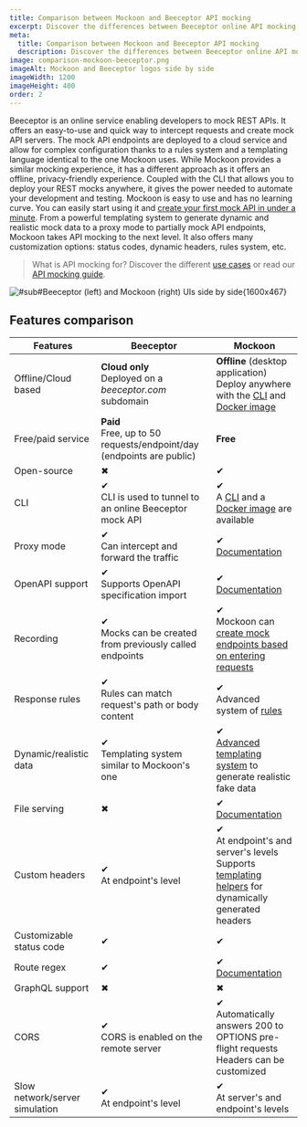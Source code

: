 ```yaml
---
title: Comparison between Mockoon and Beeceptor API mocking
excerpt: Discover the differences between Beeceptor online API mocking and Mockoon's desktop application and CLI mocking features
meta:
  title: Comparison between Mockoon and Beeceptor API mocking
  description: Discover the differences between Beeceptor online API mocking and Mockoon's desktop application and CLI mocking features
image: comparison-mockoon-beeceptor.png
imageAlt: Mockoon and Beeceptor logos side by side
imageWidth: 1200
imageHeight: 400
order: 2
---
```


Beeceptor is an online service enabling developers to mock REST APIs. It offers an easy-to-use and quick way to intercept requests and create mock API servers. The mock API endpoints are deployed to a cloud service and allow for complex configuration thanks to a rules system and a templating language identical to the one Mockoon uses.
While Mockoon provides a similar mocking experience, it has a different approach as it offers an offline, privacy-friendly experience. Coupled with the CLI that allows you to deploy your REST mocks anywhere, it gives the power needed to automate your development and testing.
Mockoon is easy to use and has no learning curve. You can easily start using it and [create your first mock API in under a minute](/tutorials/getting-started/).
From a powerful templating system to generate dynamic and realistic mock data to a proxy mode to partially mock API endpoints, Mockoon takes API mocking to the next level. It also offers many customization options: status codes, dynamic headers, rules system, etc.

> What is API mocking for? Discover the different [use cases](/use-cases/) or read our [API mocking guide](/articles/what-is-api-mocking/).

![#sub#Beeceptor (left) and Mockoon (right) UIs side by side{1600x467}](/images/compare/comparison-mockoon-beeceptor-screenshot.png)

## Features comparison

| Features                                                       | Beeceptor                                                                                                  | Mockoon                                                                                                                                                                                                          |
| -------------------------------------------------------------- | ---------------------------------------------------------------------------------------------------------- | ---------------------------------------------------------------------------------------------------------------------------------------------------------------------------------------------------------------- |
| <span class="text-muted">Offline/Cloud based</span>            | **Cloud only**<br/>Deployed on a _beeceptor.com_ subdomain                                                 | **Offline** (desktop application)<br/>Deploy anywhere with the [CLI](/cli/) and [Docker image](https://hub.docker.com/r/mockoon/cli)                                                                             |
| <span class="text-muted">Free/paid service</span>              | **Paid**<br/> Free, up to 50 requests/endpoint/day (endpoints are public)                                  | **Free**                                                                                                                                                                                                         |
| <span class="text-muted">Open-source</span>                    | <span class="text-danger fw-bold fs-3">✖</span>                                                            | <span class="text-success fw-bold fs-3">✔</span>                                                                                                                                                                 |
| <span class="text-muted">CLI</span>                            | <span class="text-success fw-bold fs-3">✔</span><br/>CLI is used to tunnel to an online Beeceptor mock API | <span class="text-success fw-bold fs-3">✔</span> <br/>A [CLI](/cli/) and a [Docker image](https://hub.docker.com/r/mockoon/cli) are available                                                                    |
| <span class="text-muted">Proxy mode</span>                     | <span class="text-success fw-bold fs-3">✔</span><br/>Can intercept and forward the traffic                 | <span class="text-success fw-bold fs-3">✔</span><br/>[Documentation](/tutorials/partial-mocking-proxy/)                                                                                                          |
| <span class="text-muted">OpenAPI support </span>               | <span class="text-success fw-bold fs-3">✔</span><br/>Supports OpenAPI specification import                 | <span class="text-success fw-bold fs-3">✔</span><br/>[Documentation](/docs/latest/openapi/import-export-openapi-format/)                                                                                         |
| <span class="text-muted">Recording</span>                      | <span class="text-success fw-bold fs-3">✔</span><br/>Mocks can be created from previously called endpoints | <span class="text-success fw-bold fs-3">✔</span><br/>Mockoon can [create mock endpoints based on entering requests](/tutorials/requests-recording-auto-mocking/)                                                 |
| <span class="text-muted">Response rules</span>                 | <span class="text-success fw-bold fs-3">✔</span><br/>Rules can match request's path or body content        | <span class="text-success fw-bold fs-3">✔</span><br/>Advanced system of [rules](/docs/latest/route-responses/dynamic-rules/)                                                                                     |
| <span class="text-muted">Dynamic/realistic data</span>         | <span class="text-success fw-bold fs-3">✔</span><br/>Templating system similar to Mockoon's one            | <span class="text-success fw-bold fs-3">✔</span><br/>[Advanced templating system](/tutorials/generate-mock-json-data/) to generate realistic fake data                                                           |
| <span class="text-muted">File serving</span>                   | <span class="text-danger fw-bold fs-3">✖</span>                                                            | <span class="text-success fw-bold fs-3">✔</span><br/>[Documentation](/docs/latest/file-serving/)                                                                                                                 |
| <span class="text-muted">Custom headers</span>                 | <span class="text-success fw-bold fs-3">✔</span><br/>At endpoint's level                                   | <span class="text-success fw-bold fs-3">✔</span><br/>At endpoint's and server's levels<br/>Supports [templating helpers](/docs/latest/templating/overview/#headers-templating) for dynamically generated headers |
| <span class="text-muted">Customizable status code</span>       | <span class="text-success fw-bold fs-3">✔</span>                                                           | <span class="text-success fw-bold fs-3">✔</span>                                                                                                                                                                 |
| <span class="text-muted">Route regex</span>                    | <span class="text-success fw-bold fs-3">✔</span>                                                           | <span class="text-success fw-bold fs-3">✔</span><br/>[Documentation](/docs/latest/routing/)                                                                                                                      |
| <span class="text-muted">GraphQL support</span>                | <span class="text-danger fw-bold fs-3">✖</span>                                                            | <span class="text-danger fw-bold fs-3">✖</span>                                                                                                                                                                  |
| <span class="text-muted">CORS</span>                           | <span class="text-success fw-bold fs-3">✔</span><br/>CORS is enabled on the remote server                  | <span class="text-success fw-bold fs-3">✔</span><br/>Automatically answers 200 to OPTIONS pre-flight requests<br/>Headers can be customized                                                                      |
| <span class="text-muted">Slow network/server simulation</span> | <span class="text-success fw-bold fs-3">✔</span><br/>At endpoint's level                                   | <span class="text-success fw-bold fs-3">✔</span><br/>At server's and endpoint's levels                                                                                                                           |
